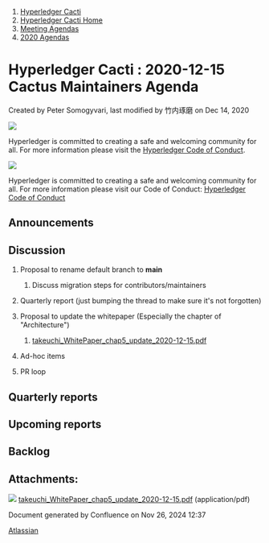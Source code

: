 1. [Hyperledger Cacti](index.html)
2. [Hyperledger Cacti Home](Hyperledger-Cacti-Home_20414469.html)
3. [Meeting Agendas](Meeting-Agendas_20414488.html)
4. [2020 Agendas](2020-Agendas_20414504.html)

# Hyperledger Cacti : 2020-12-15 Cactus Maintainers Agenda

Created by Peter Somogyvari, last modified by 竹内琢磨 on Dec 14, 2020

![](https://wiki.hyperledger.org/download/attachments/2392771/welcome.png?version=2&modificationDate=1572450107000&api=v2)

Hyperledger is committed to creating a safe and welcoming community for all. For more information please visit the [Hyperledger Code of Conduct](https://lf-hyperledger.atlassian.net/wiki/spaces/HYP/pages/19595281/Hyperledger+Code+of+Conduct).

![](https://wiki.hyperledger.org/download/attachments/29034696/Antitrustnotice.png?version=1&modificationDate=1581695654000&api=v2)

Hyperledger is committed to creating a safe and welcoming community for all. For more information please visit our Code of Conduct: [Hyperledger Code of Conduct](https://lf-hyperledger.atlassian.net/wiki/spaces/HYP/pages/19595281/Hyperledger+Code+of+Conduct)

## Announcements

## Discussion

1. Proposal to rename default branch to **main**
   
   1. Discuss migration steps for contributors/maintainers
2. Quarterly report (just bumping the thread to make sure it's not forgotten)
3. Proposal to update the whitepaper (Especially the chapter of "Architecture")
   
   1. [takeuchi\_WhitePaper\_chap5\_update\_2020-12-15.pdf](attachments/20414848/20414857.pdf)
4. Ad-hoc items
5. PR loop

## Quarterly reports

## Upcoming reports

## Backlog

## Attachments:

![](images/icons/bullet_blue.gif) [takeuchi\_WhitePaper\_chap5\_update\_2020-12-15.pdf](attachments/20414848/20414857.pdf) (application/pdf)

Document generated by Confluence on Nov 26, 2024 12:37

[Atlassian](http://www.atlassian.com/)
